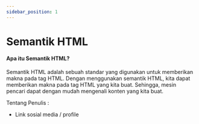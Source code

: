 ```yaml
---
sidebar_position: 1
---
```


# Semantik HTML

#### Apa itu Semantik HTML?
Semantik HTML adalah sebuah standar yang digunakan untuk memberikan makna pada tag HTML. Dengan menggunakan semantik HTML, kita dapat memberikan makna pada tag HTML yang kita buat. Sehingga, mesin pencari dapat dengan mudah mengenali konten yang kita buat.

Tentang Penulis :
- Link sosial media / profile

